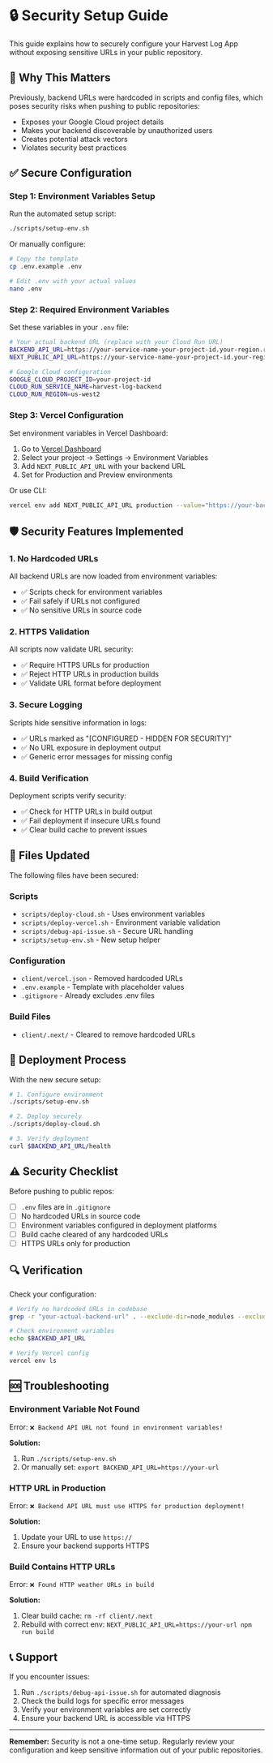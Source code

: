 # 🔒 Security Setup Guide

This guide explains how to securely configure your Harvest Log App without exposing sensitive URLs in your public repository.

## 🚨 Why This Matters

Previously, backend URLs were hardcoded in scripts and config files, which poses security risks when pushing to public repositories:

- Exposes your Google Cloud project details
- Makes your backend discoverable by unauthorized users
- Creates potential attack vectors
- Violates security best practices

## ✅ Secure Configuration

### Step 1: Environment Variables Setup

Run the automated setup script:

```bash
./scripts/setup-env.sh
```

Or manually configure:

```bash
# Copy the template
cp .env.example .env

# Edit .env with your actual values
nano .env
```

### Step 2: Required Environment Variables

Set these variables in your `.env` file:

```bash
# Your actual backend URL (replace with your Cloud Run URL)
BACKEND_API_URL=https://your-service-name-your-project-id.your-region.run.app
NEXT_PUBLIC_API_URL=https://your-service-name-your-project-id.your-region.run.app

# Google Cloud configuration
GOOGLE_CLOUD_PROJECT_ID=your-project-id
CLOUD_RUN_SERVICE_NAME=harvest-log-backend
CLOUD_RUN_REGION=us-west2
```

### Step 3: Vercel Configuration

Set environment variables in Vercel Dashboard:

1. Go to [Vercel Dashboard](https://vercel.com/dashboard)
2. Select your project → Settings → Environment Variables
3. Add `NEXT_PUBLIC_API_URL` with your backend URL
4. Set for Production and Preview environments

Or use CLI:

```bash
vercel env add NEXT_PUBLIC_API_URL production --value="https://your-backend-url"
```

## 🛡️ Security Features Implemented

### 1. No Hardcoded URLs

All backend URLs are now loaded from environment variables:

- ✅ Scripts check for environment variables
- ✅ Fail safely if URLs not configured
- ✅ No sensitive URLs in source code

### 2. HTTPS Validation

All scripts now validate URL security:

- ✅ Require HTTPS URLs for production
- ✅ Reject HTTP URLs in production builds
- ✅ Validate URL format before deployment

### 3. Secure Logging

Scripts hide sensitive information in logs:

- ✅ URLs marked as "[CONFIGURED - HIDDEN FOR SECURITY]"
- ✅ No URL exposure in deployment output
- ✅ Generic error messages for missing config

### 4. Build Verification

Deployment scripts verify security:

- ✅ Check for HTTP URLs in build output
- ✅ Fail deployment if insecure URLs found
- ✅ Clear build cache to prevent issues

## 📁 Files Updated

The following files have been secured:

### Scripts
- `scripts/deploy-cloud.sh` - Uses environment variables
- `scripts/deploy-vercel.sh` - Environment variable validation  
- `scripts/debug-api-issue.sh` - Secure URL handling
- `scripts/setup-env.sh` - New setup helper

### Configuration
- `client/vercel.json` - Removed hardcoded URLs
- `.env.example` - Template with placeholder values
- `.gitignore` - Already excludes .env files

### Build Files
- `client/.next/` - Cleared to remove hardcoded URLs

## 🚀 Deployment Process

With the new secure setup:

```bash
# 1. Configure environment
./scripts/setup-env.sh

# 2. Deploy securely
./scripts/deploy-cloud.sh

# 3. Verify deployment
curl $BACKEND_API_URL/health
```

## ⚠️ Security Checklist

Before pushing to public repos:

- [ ] `.env` files are in `.gitignore`
- [ ] No hardcoded URLs in source code
- [ ] Environment variables configured in deployment platforms
- [ ] Build cache cleared of any hardcoded URLs
- [ ] HTTPS URLs only for production

## 🔍 Verification

Check your configuration:

```bash
# Verify no hardcoded URLs in codebase
grep -r "your-actual-backend-url" . --exclude-dir=node_modules --exclude-dir=.git

# Check environment variables
echo $BACKEND_API_URL

# Verify Vercel config
vercel env ls
```

## 🆘 Troubleshooting

### Environment Variable Not Found

Error: `❌ Backend API URL not found in environment variables!`

**Solution:**
1. Run `./scripts/setup-env.sh`
2. Or manually set: `export BACKEND_API_URL=https://your-url`

### HTTP URL in Production

Error: `❌ Backend API URL must use HTTPS for production deployment!`

**Solution:**
1. Update your URL to use `https://`
2. Ensure your backend supports HTTPS

### Build Contains HTTP URLs

Error: `❌ Found HTTP weather URLs in build`

**Solution:**
1. Clear build cache: `rm -rf client/.next`
2. Rebuild with correct env: `NEXT_PUBLIC_API_URL=https://your-url npm run build`

## 📞 Support

If you encounter issues:

1. Run `./scripts/debug-api-issue.sh` for automated diagnosis
2. Check the build logs for specific error messages
3. Verify your environment variables are set correctly
4. Ensure your backend URL is accessible via HTTPS

---

**Remember:** Security is not a one-time setup. Regularly review your configuration and keep sensitive information out of your public repositories.

